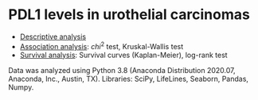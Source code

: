 # PDL1 levels in urothelial carcinomas
- [Descriptive analysis](https://github.com/alcideschaux/PDL1-GU/blob/master/01-DESCRIPTIVE.ipynb)
- [Association analysis](https://github.com/alcideschaux/PDL1-GU/blob/master/02-ASSOCIATION.ipynb): $chi^2$ test, Kruskal-Wallis test
- [Survival analysis](https://github.com/alcideschaux/PDL1-GU/blob/master/03-SURVIVAL.ipynb): Survival curves (Kaplan-Meier), log-rank test

Data was analyzed using Python 3.8 (Anaconda Distribution 2020.07, Anaconda, Inc., Austin, TX). Libraries: SciPy, LifeLines, Seaborn, Pandas, Numpy.

